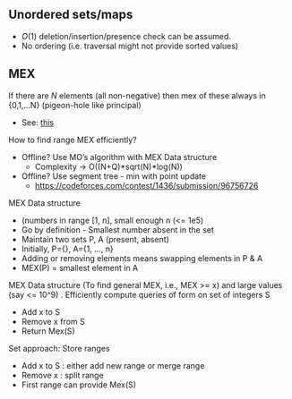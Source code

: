 ## Unordered sets/maps

- $O(1)$ deletion/insertion/presence check
  can be assumed.
- No ordering (i.e. traversal might not provide
  sorted values)

## MEX

If there are $N$ elements (all non-negative) then mex of these
always in {0,1,...N} (pigeon-hole like principal)

- See: [this](https://atcoder.jp/contests/abc272/tasks/abc272_e)

How to find range MEX efficiently?

- Offline? Use MO’s algorithm with MEX Data structure
  - Complexity -> O((N+Q)*sqrt(N)*log(N))
- Offline? Use segment tree - min with point update
  - https://codeforces.com/contest/1436/submission/96756726


MEX Data structure
- (numbers in range [1, n], small enough n (<= 1e5)
- Go by definition - Smallest number absent in the set
- Maintain two sets P, A (present, absent)
- Initially, P={}, A={1, …, n}
- Adding or removing elements means swapping elements in P & A
- MEX(P) = smallest element in A

MEX Data structure (To find general MEX, i.e., MEX >= x) and large values
(say <= 10^9) . Efficiently compute queries of form on set of integers S

- Add x to S
- Remove x from S
- Return Mex(S)

Set approach: Store ranges
- Add x to S : either add new range or merge range
- Remove x : split range
- First range can provide Mex(S)